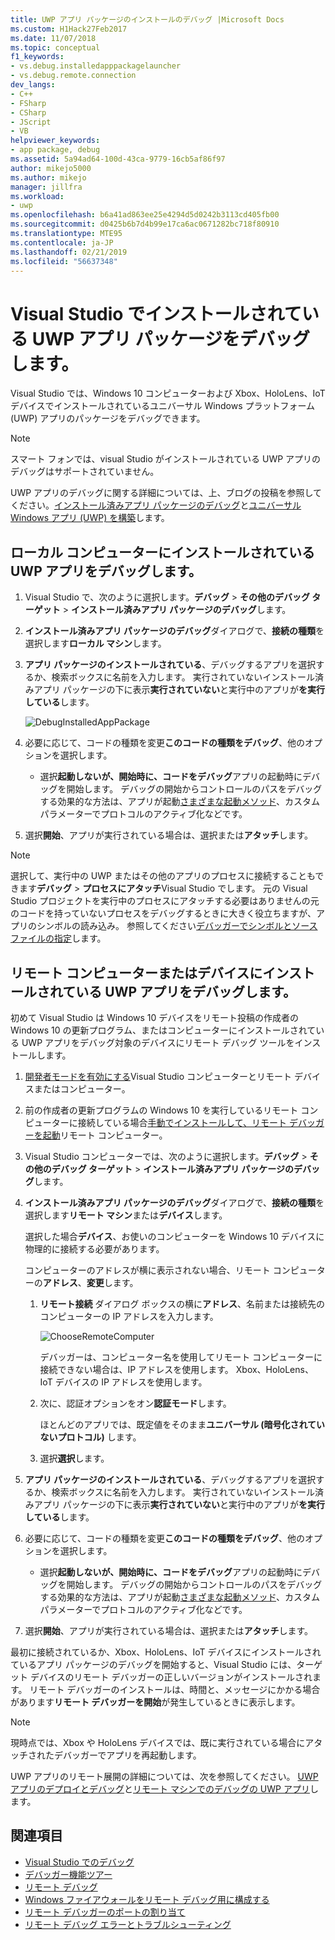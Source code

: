 ```yaml
---
title: UWP アプリ パッケージのインストールのデバッグ |Microsoft Docs
ms.custom: H1Hack27Feb2017
ms.date: 11/07/2018
ms.topic: conceptual
f1_keywords:
- vs.debug.installedapppackagelauncher
- vs.debug.remote.connection
dev_langs:
- C++
- FSharp
- CSharp
- JScript
- VB
helpviewer_keywords:
- app package, debug
ms.assetid: 5a94ad64-100d-43ca-9779-16cb5af86f97
author: mikejo5000
ms.author: mikejo
manager: jillfra
ms.workload:
- uwp
ms.openlocfilehash: b6a41ad863ee25e4294d5d0242b3113cd405fb00
ms.sourcegitcommit: d0425b6b7d4b99e17ca6ac0671282bc718f80910
ms.translationtype: MTE95
ms.contentlocale: ja-JP
ms.lasthandoff: 02/21/2019
ms.locfileid: "56637348"
---
```

# <a name="debug-an-installed-uwp-app-package-in-visual-studio"></a>Visual Studio でインストールされている UWP アプリ パッケージをデバッグします。

Visual Studio では、Windows 10 コンピューターおよび Xbox、HoloLens、IoT デバイスでインストールされているユニバーサル Windows プラットフォーム (UWP) アプリのパッケージをデバッグできます。

>[!NOTE]
>スマート フォンでは、visual Studio がインストールされている UWP アプリのデバッグはサポートされていません。

UWP アプリのデバッグに関する詳細については、上、ブログの投稿を参照してください。[インストール済みアプリ パッケージのデバッグ](https://devblogs.microsoft.com/devops/updates-for-debugging-installed-app-packages-in-visual-studio-2015-update-2/)と[ユニバーサル Windows アプリ (UWP) を構築](https://devblogs.microsoft.com/visualstudio/universal-windows-apps-targeting-windows-10-anniversary-sdk/)します。

## <a name="debug-an-installed-uwp-app-on-a-local-machine"></a>ローカル コンピューターにインストールされている UWP アプリをデバッグします。

1. Visual Studio で、次のように選択します。**デバッグ** > **その他のデバッグ ターゲット** > **インストール済みアプリ パッケージのデバッグ**します。

1. **インストール済みアプリ パッケージのデバッグ**ダイアログで、**接続の種類**を選択します**ローカル マシン**します。

1. **アプリ パッケージのインストールされている**、デバッグするアプリを選択するか、検索ボックスに名前を入力します。 実行されていないインストール済みアプリ パッケージの下に表示**実行されていない**と実行中のアプリが**を実行している**します。

   ![DebugInstalledAppPackage](../debugger/media/debug-installed-app-pkg.png "DebugInstalledAppPackage")

1. 必要に応じて、コードの種類を変更**このコードの種類をデバッグ**、他のオプションを選択します。
   - 選択**起動しないが、開始時に、コードをデバッグ**アプリの起動時にデバッグを開始します。 デバッグの開始からコントロールのパスをデバッグする効果的な方法は、アプリが起動[さまざまな起動メソッド](/windows/uwp/xbox-apps/automate-launching-uwp-apps)、カスタム パラメーターでプロトコルのアクティブ化などです。

1. 選択**開始**、アプリが実行されている場合は、選択または**アタッチ**します。

> [!NOTE]
> 選択して、実行中の UWP またはその他のアプリのプロセスに接続することもできます**デバッグ** > **プロセスにアタッチ**Visual Studio でします。 元の Visual Studio プロジェクトを実行中のプロセスにアタッチする必要はありませんの元のコードを持っていないプロセスをデバッグするときに大きく役立ちますが、アプリのシンボルの読み込み。 参照してください[デバッガーでシンボルとソース ファイルの指定](specify-symbol-dot-pdb-and-source-files-in-the-visual-studio-debugger.md)します。

## <a name="remote"></a> リモート コンピューターまたはデバイスにインストールされている UWP アプリをデバッグします。

初めて Visual Studio は Windows 10 デバイスをリモート投稿の作成者の Windows 10 の更新プログラム、またはコンピューターにインストールされている UWP アプリをデバッグ対象のデバイスにリモート デバッグ ツールをインストールします。

1. [開発者モードを有効にする](/windows/uwp/get-started/enable-your-device-for-development)Visual Studio コンピューターとリモート デバイスまたはコンピューター。

1. 前の作成者の更新プログラムの Windows 10 を実行しているリモート コンピューターに接続している場合[手動でインストールして、リモート デバッガーを起動](../debugger/remote-debugging.md)リモート コンピューター。

1. Visual Studio コンピューターでは、次のように選択します。**デバッグ** > **その他のデバッグ ターゲット** > **インストール済みアプリ パッケージのデバッグ**します。

1. **インストール済みアプリ パッケージのデバッグ**ダイアログで、**接続の種類**を選択します**リモート マシン**または**デバイス**します。

   選択した場合**デバイス**、お使いのコンピューターを Windows 10 デバイスに物理的に接続する必要があります。

   コンピューターのアドレスが横に表示されない場合、リモート コンピューターの**アドレス**、**変更**します。

   1. **リモート接続** ダイアログ ボックスの横に**アドレス**、名前または接続先のコンピューターの IP アドレスを入力します。

      ![ChooseRemoteComputer](../debugger/media/debug-remote-app-pkg.png "ChooseRemoteComputer")

      デバッガーは、コンピューター名を使用してリモート コンピューターに接続できない場合は、IP アドレスを使用します。 Xbox、HoloLens、IoT デバイスの IP アドレスを使用します。
   1. 次に、認証オプションをオン**認証モード**します。

      ほとんどのアプリでは、既定値をそのまま**ユニバーサル (暗号化されていないプロトコル)** します。
   1. 選択**選択**します。

1. **アプリ パッケージのインストールされている**、デバッグするアプリを選択するか、検索ボックスに名前を入力します。 実行されていないインストール済みアプリ パッケージの下に表示**実行されていない**と実行中のアプリが**を実行している**します。

1. 必要に応じて、コードの種類を変更**このコードの種類をデバッグ**、他のオプションを選択します。
   - 選択**起動しないが、開始時に、コードをデバッグ**アプリの起動時にデバッグを開始します。 デバッグの開始からコントロールのパスをデバッグする効果的な方法は、アプリが起動[さまざまな起動メソッド](/windows/uwp/xbox-apps/automate-launching-uwp-apps)、カスタム パラメーターでプロトコルのアクティブ化などです。

1. 選択**開始**、アプリが実行されている場合は、選択または**アタッチ**します。

最初に接続されているか、Xbox、HoloLens、IoT デバイスにインストールされているアプリ パッケージのデバッグを開始すると、Visual Studio には、ターゲット デバイスのリモート デバッガーの正しいバージョンがインストールされます。 リモート デバッガーのインストールは、時間と、メッセージにかかる場合があります**リモート デバッガーを開始**が発生しているときに表示します。

>[!NOTE]
>現時点では、Xbox や HoloLens デバイスでは、既に実行されている場合にアタッチされたデバッガーでアプリを再起動します。

UWP アプリのリモート展開の詳細については、次を参照してください。 [UWP アプリのデプロイとデバッグ](/windows/uwp/debug-test-perf/deploying-and-debugging-uwp-apps#advanced-remote-deployment-options)と[リモート マシンでのデバッグの UWP アプリ](run-windows-store-apps-on-a-remote-machine.md)します。

## <a name="see-also"></a>関連項目

- [Visual Studio でのデバッグ](../debugger/index.md)
- [デバッガー機能ツアー](../debugger/debugger-feature-tour.md)
- [リモート デバッグ](../debugger/remote-debugging.md)
- [Windows ファイアウォールをリモート デバッグ用に構成する](../debugger/configure-the-windows-firewall-for-remote-debugging.md)
- [リモート デバッガーのポートの割り当て](../debugger/remote-debugger-port-assignments.md)
- [リモート デバッグ エラーとトラブルシューティング](../debugger/remote-debugging-errors-and-troubleshooting.md)